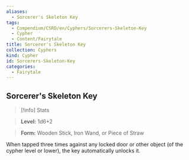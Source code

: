 ```yaml
---
aliases:
  - Sorcerer's Skeleton Key
tags:
  - Compendium/CSRD/en/Cyphers/Sorcerers-Skeleton-Key
  - Cypher
  - Content/Fairytale
title: Sorcerer's Skeleton Key
collection: Cyphers
kind: Cypher
id: Sorcerers-Skeleton-Key
categories:
  - Fairytale
---
```

## Sorcerer's Skeleton Key    
>[!info] Stats    
> **Level:** 1d6+2    
> **Form:** Wooden Stick, Iron Wand, or Piece of Straw  
    
When tapped three times against any locked door or other object (of the cypher level or lower), the key automatically unlocks it.
